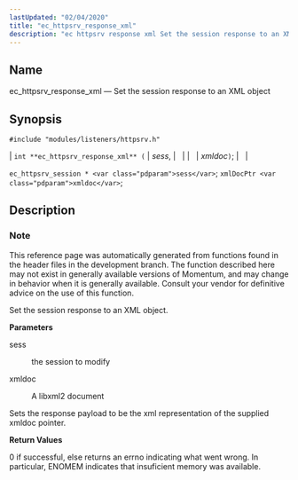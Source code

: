 ```yaml
---
lastUpdated: "02/04/2020"
title: "ec_httpsrv_response_xml"
description: "ec httpsrv response xml Set the session response to an XML object int ec httpsrv response xml sess xmldoc ec httpsrv session sess xml Doc Ptr xmldoc This reference page was automatically generated from functions found in the header files in the development branch The function described here may not..."
---
```


<a name="apis.ec_httpsrv_response_xml"></a> 
## Name

ec_httpsrv_response_xml — Set the session response to an XML object

## Synopsis

`#include "modules/listeners/httpsrv.h"`

| `int **ec_httpsrv_response_xml** (` | <var class="pdparam">sess</var>, |   |
|   | <var class="pdparam">xmldoc</var>`)`; |   |

`ec_httpsrv_session * <var class="pdparam">sess</var>`;
`xmlDocPtr <var class="pdparam">xmldoc</var>`;<a name="idp53242240"></a> 
## Description

### Note

This reference page was automatically generated from functions found in the header files in the development branch. The function described here may not exist in generally available versions of Momentum, and may change in behavior when it is generally available. Consult your vendor for definitive advice on the use of this function.

Set the session response to an XML object.

**<a name="idp53245104"></a> Parameters**

<dl class="variablelist">

<dt>sess</dt>

<dd>

the session to modify

</dd>

<dt>xmldoc</dt>

<dd>

A libxml2 document

</dd>

</dl>

Sets the response payload to be the xml representation of the supplied xmldoc pointer.

**<a name="idp53250224"></a> Return Values**

0 if successful, else returns an errno indicating what went wrong. In particular, ENOMEM indicates that insuficient memory was available.
